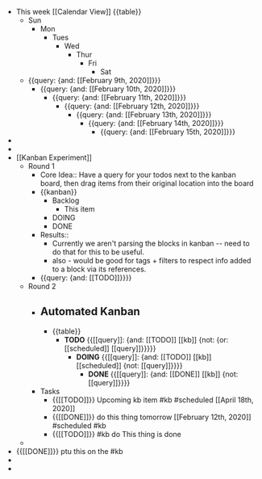 - This week [[Calendar View]] {{table}}
    - Sun
        - Mon
            - Tues
                - Wed
                    - Thur
                        - Fri
                            - Sat
    - {{query: {and: [[February 9th, 2020]]}}}
        - {{query: {and: [[February 10th, 2020]]}}}
            - {{query: {and: [[February 11th, 2020]]}}}
                - {{query: {and: [[February 12th, 2020]]}}}
                    - {{query: {and: [[February 13th, 2020]]}}}
                        - {{query: {and: [[February 14th, 2020]]}}}
                            - {{query: {and: [[February 15th, 2020]]}}}
- 
- 
- [[Kanban Experiment]]
    - Round 1
        - Core Idea::  Have a query for your todos next to the kanban board, then drag items from their original location into the board
        - {{kanban}}
            - Backlog
                - This item
            - DOING
            - DONE
        - Results::
            - Currently we aren't parsing the blocks in kanban -- need to do that for this to be useful.
            - also - would be good for tags + filters to respect info added to a block via its references.
        - {{query: {and: [[TODO]]}}}}
    - Round 2
        - ## Automated Kanban
            - {{table}}
                - **TODO** {{[[query]]: {and: [[TODO]] [[kb]] {not: {or: [[scheduled]] [[query]]}}}}}
                    - **DOING** {{[[query]]: {and: [[TODO]] [[kb]] [[scheduled]] {not: [[query]]}}}}
                        - **DONE** {{[[query]]: {and: [[DONE]] [[kb]] {not: [[query]]}}}}
        - Tasks
            - {{[[TODO]]}} Upcoming kb item #kb #scheduled [[April 18th, 2020]]
            - {{[[DONE]]}} do this thing tomorrow [[February 12th, 2020]] #scheduled #kb
            - {{[[TODO]]}} #kb do This thing is done
    - 
- {{[[DONE]]}}  ptu this on the #kb 
- 
- 
